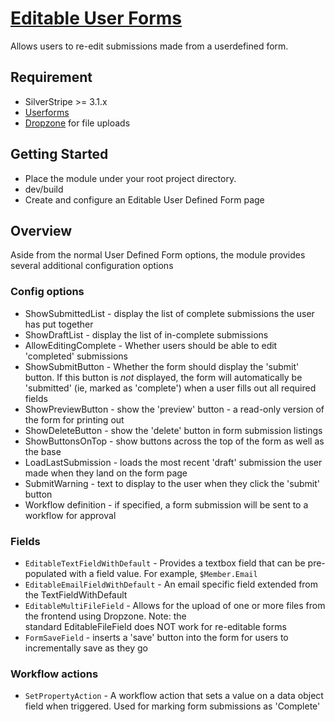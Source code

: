 # [Editable User Forms](https://packagist.org/packages/nyeholt/silverstripe-editableuserforms)

Allows users to re-edit submissions made from a userdefined form. 

## Requirement

* SilverStripe >= 3.1.x
* [Userforms](https://github.com/silverstripe/silverstripe-userforms)
* [Dropzone](https://github.com/unclecheese/silverstripe-dropzone) for file uploads

## Getting Started

* Place the module under your root project directory.
* dev/build
* Create and configure an Editable User Defined Form page

## Overview

Aside from the normal User Defined Form options, the module provides several additional configuration options

### Config options

* ShowSubmittedList -  display the list of complete submissions the user has put together
* ShowDraftList -  display the list of in-complete submissions 
* AllowEditingComplete - Whether users should be able to edit 'completed' submissions
* ShowSubmitButton - Whether the form should display the 'submit' button. If this button is _not_ displayed, 
  the form will automatically be 'submitted' (ie, marked as 'complete') when a user fills out all required fields
* ShowPreviewButton - show the 'preview' button - a read-only version of the form for printing out
* ShowDeleteButton - show the 'delete' button in form submission listings
* ShowButtonsOnTop - show buttons across the top of the form as well as the base
* LoadLastSubmission - loads the most recent 'draft' submission the user made when they land on the form page
* SubmitWarning - text to display to the user when they click the 'submit' button
* Workflow definition - if specified, a form submission will be sent to a workflow for approval

### Fields

* `EditableTextFieldWithDefault` - Provides a textbox field that can be pre-populated with a field value. For example,
  `$Member.Email`
* `EditableEmailFieldWithDefault` - An email specific field extended from the TextFieldWithDefault
* `EditableMultiFileField` - Allows for the upload of one or more files from the frontend using Dropzone. Note: the  
  standard EditableFileField does NOT work for re-editable forms
* `FormSaveField` - inserts a 'save' button into the form for users to incrementally save as they go

### Workflow actions

* `SetPropertyAction` - A workflow action that sets a value on a data object field when triggered. Used for marking
  form submissions as 'Complete'



